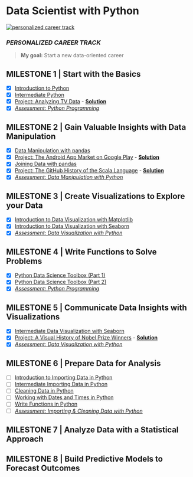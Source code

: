 # Data Scientist with Python

[![personalized career track](https://cdn.datacamp.com/main-app/assets/home_logged_in/personalized_track-9140e41cfcf17899f7493631aa708e3dec8c5bc82327039e1de1cf29e8e873bf.svg)](https://www.datacamp.com/tracks/personalized-data-scientist-with-python)

### *PERSONALIZED CAREER TRACK*

> **My goal:** Start a new data-oriented career
> 
## MILESTONE 1 | Start with the Basics
- [x] [Introduction to Python](https://www.datacamp.com/courses/intro-to-python-for-data-science)
- [x] [Intermediate Python](https://www.datacamp.com/courses/intermediate-python)
- [x] [Project: Analyzing TV Data](https://projects.datacamp.com/projects/684) - **[Solution]()**
- [x] *[Assessment: Python Programming](https://assessment.datacamp.com/python-programming)*

## MILESTONE 2 | Gain Valuable Insights with Data Manipulation
- [x] [Data Manipulation with pandas](https://www.datacamp.com/courses/data-manipulation-with-pandas)
- [x] [Project: The Android App Market on Google Play](https://projects.datacamp.com/projects/619) - **[Solution]()**
- [x] [Joining Data with pandas](https://www.datacamp.com/courses/joining-data-with-pandas)
- [x] [Project: The GitHub History of the Scala Language](https://projects.datacamp.com/projects/163) - **[Solution]()**
- [x] *[Assessment: Data Manipulation with Python](https://assessment.datacamp.com/data-manipulation-with-python)*

## MILESTONE 3 | Create Visualizations to Explore your Data
- [x] [Introduction to Data Visualization with Matplotlib](https://www.datacamp.com/courses/introduction-to-data-visualization-with-matplotlib)
- [x] [Introduction to Data Visualization with Seaborn](https://www.datacamp.com/courses/introduction-to-data-visualization-with-seaborn)
- [x] *[Assessment: Data Visualization with Python](https://assessment.datacamp.com/data-visualization-with-python)*

## MILESTONE 4 | Write Functions to Solve Problems
- [x] [Python Data Science Toolbox (Part 1)](https://www.datacamp.com/courses/python-data-science-toolbox-part-1)
- [x] [Python Data Science Toolbox (Part 2)](https://www.datacamp.com/courses/python-data-science-toolbox-part-2)
- [x] *[Assessment: Python Programming](https://assessment.datacamp.com/python-programming)*

## MILESTONE 5 | Communicate Data Insights with Visualizations
- [x] [Intermediate Data Visualization with Seaborn](https://www.datacamp.com/courses/intermediate-data-visualization-with-seaborn)
- [x] [Project: A Visual History of Nobel Prize Winners](https://projects.datacamp.com/projects/441) - **[Solution]()**
- [x] *[Assessment: Data Visualization with Python](https://assessment.datacamp.com/data-visualization-with-python)*

## MILESTONE 6 | Prepare Data for Analysis
- [ ] [Introduction to Importing Data in Python](https://www.datacamp.com/courses/introduction-to-importing-data-in-python)
- [ ] [Intermediate Importing Data in Python](https://www.datacamp.com/courses/intermediate-importing-data-in-python)
- [ ] [Cleaning Data in Python](https://www.datacamp.com/courses/cleaning-data-in-python)
- [ ] [Working with Dates and Times in Python](https://www.datacamp.com/courses/working-with-dates-and-times-in-python)
- [ ] [Write Functions in Python](https://www.datacamp.com/courses/writing-functions-in-python)
- [ ] *[Assessment: Importing & Cleaning Data with Python](https://assessment.datacamp.com/importing-cleaning-data-with-python)*

## MILESTONE 7 | Analyze Data with a Statistical Approach

## MILESTONE 8 | Build Predictive Models to Forecast Outcomes
